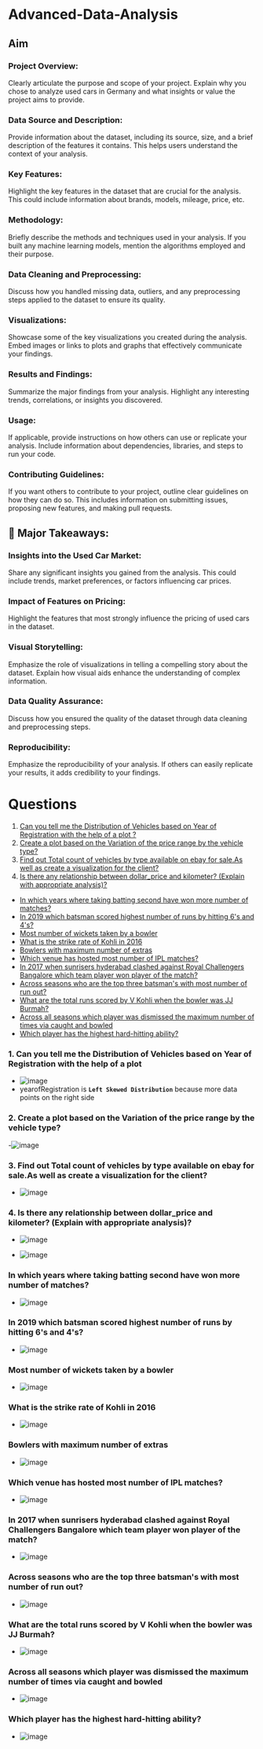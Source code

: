 # Advanced-Data-Analysis
## Aim
### Project Overview:
Clearly articulate the purpose and scope of your project. Explain why you chose to analyze used cars in Germany and what insights or value the project aims to provide.

### Data Source and Description: 
Provide information about the dataset, including its source, size, and a brief description of the features it contains. This helps users understand the context of your analysis.

### Key Features: 
Highlight the key features in the dataset that are crucial for the analysis. This could include information about brands, models, mileage, price, etc.

### Methodology: 
Briefly describe the methods and techniques used in your analysis. If you built any machine learning models, mention the algorithms employed and their purpose.
 
### Data Cleaning and Preprocessing: 
Discuss how you handled missing data, outliers, and any preprocessing steps applied to the dataset to ensure its quality.

### Visualizations: 
Showcase some of the key visualizations you created during the analysis. Embed images or links to plots and graphs that effectively communicate your findings.

### Results and Findings: 
Summarize the major findings from your analysis. Highlight any interesting trends, correlations, or insights you discovered.

### Usage: 
If applicable, provide instructions on how others can use or replicate your analysis. Include information about dependencies, libraries, and steps to run your code.

### Contributing Guidelines: 
If you want others to contribute to your project, outline clear guidelines on how they can do so. This includes information on submitting issues, proposing new features, and making pull requests.

## 🚀 Major Takeaways:

### Insights into the Used Car Market: 
Share any significant insights you gained from the analysis. This could include trends, market preferences, or factors influencing car prices.

### Impact of Features on Pricing: 
Highlight the features that most strongly influence the pricing of used cars in the dataset.

### Visual Storytelling: 
Emphasize the role of visualizations in telling a compelling story about the dataset. Explain how visual aids enhance the understanding of complex information.

### Data Quality Assurance: 
Discuss how you ensured the quality of the dataset through data cleaning and preprocessing steps.

### Reproducibility: 
Emphasize the reproducibility of your analysis. If others can easily replicate your results, it adds credibility to your findings.

# Questions
1. [Can you tell me the Distribution of Vehicles based on Year of Registration with the help of a plot ?](#one)
2. [Create a plot based on the Variation of the price range by the vehicle type?](#two)
3. [Find out Total count of vehicles by type available on ebay for sale.As well as create a visualization for the client?](#three)
4. [Is there any relationship between dollar_price and kilometer? (Explain with appropriate analysis)?](#four)
- [In which years where taking batting second have won more number of matches?](#five)
- [In 2019 which batsman scored highest number of runs by hitting 6's and 4's?](#six)
- [Most number of wickets taken by a bowler](#seven)
- [What is the strike rate of Kohli in 2016](#eight)
- [Bowlers with maximum number of extras](#nine)
- [Which venue has hosted most number of IPL matches?](#ten)
- [In 2017 when sunrisers hyderabad clashed against Royal Challengers Bangalore which team player won player of the match?](#eleven)
- [Across seasons who are the top three batsman's with most number of run out?](#twelve)
- [What are the total runs scored by V Kohli when the bowler was JJ Burmah?](#thirteen)
- [Across all seasons which player was dismissed the maximum number of times via caught and bowled](#fourteen)
- [Which player has the highest hard-hitting ability?](#fifteen)


### 1. Can you tell me the Distribution of Vehicles based on Year of Registration with the help of a plot <a id='one'></a>
- ![image](https://github.com/sathishvanga/Advanced-Data-Analysis/assets/92833519/3a8d39e8-e2c0-46d5-9f6f-2bd1ddc41065)
- yearofRegistration is **`Left Skewed Distribution`** because more data points on the right side 


### 2. <a id='two'>Create a plot based on the Variation of the price range by the vehicle type?</a>
-![image](https://github.com/sathishvanga/Advanced-Data-Analysis/assets/92833519/742862ed-0f8b-4c26-8a62-1b751ff7475d)



### 3. <a id='three'> Find out Total count of vehicles by type available on ebay for sale.As well as create a visualization for the client?</a>
- ![image](https://github.com/sathishvanga/Advanced-Data-Analysis/assets/92833519/86bd52f2-e477-43c4-8260-1e9c2a3c8b51)

### 4. <a id='four'> Is there any relationship between dollar_price and kilometer? (Explain with appropriate analysis)?</a>
- ![image](https://github.com/sathishvanga/Advanced-Data-Analysis/assets/92833519/098b9e12-4887-4856-84e8-bc3c79ef66a9)

- ![image](https://github.com/sathishvanga/Advanced-Data-Analysis/assets/92833519/244ee4d2-60e1-4804-af1c-995316caefb5)




### <a id='five'> In which years where taking batting second have won more number of matches?</a>
- ![image](https://github.com/sathishvanga/IPL_Analysis_SQL/assets/92833519/9ae8a434-9f52-4e2f-a7ba-ff85d35e5140)


### <a id='six'> In 2019 which batsman scored highest number of runs by hitting 6's and 4's?</a>
- ![image](https://github.com/sathishvanga/IPL_Analysis_SQL/assets/92833519/c17f9a22-7030-473d-b3b8-3cea8acf3eee)


### <a id='seven'> Most number of wickets taken by a bowler</a>
- ![image](https://github.com/sathishvanga/IPL_Analysis_SQL/assets/92833519/de627fdd-b5a3-43ca-9119-f70cec47500b)


### <a id='eight'> What is the strike rate of Kohli in 2016</a>
- ![image](https://github.com/sathishvanga/IPL_Analysis_SQL/assets/92833519/28da4098-7893-4c4c-85e9-b2f28b7179c7)

### <a id='nine'> Bowlers with maximum number of extras</a>
- ![image](https://github.com/sathishvanga/IPL_Analysis_SQL/assets/92833519/d85dd9ff-67b7-45a0-9465-cca8f57c454b)

### <a id='ten'> Which venue has hosted most number of IPL matches?</a>
- ![image](https://github.com/sathishvanga/IPL_Analysis_SQL/assets/92833519/6f5378ad-f637-4bf8-b03a-8406f0f3eee5)

### <a id='eleven'> In 2017 when sunrisers hyderabad clashed against Royal Challengers Bangalore which team player won player of the match?</a>
- ![image](https://github.com/sathishvanga/IPL_Analysis_SQL/assets/92833519/07be7458-98cf-4ec0-90bc-e7385ca3cc21)


### <a id='twelve'> Across seasons who are the top three batsman's with most number of run out?</a>
- ![image](https://github.com/sathishvanga/IPL_Analysis_SQL/assets/92833519/2d3897db-549a-4866-811a-ef5495c4604c)

### <a id='thirteen'> What are the total runs scored by V Kohli when the bowler was JJ Burmah?</a>
- ![image](https://github.com/sathishvanga/IPL_Analysis_SQL/assets/92833519/ca32a382-882b-4aee-93dd-305d948d62e0)

### <a id='fourteen'> Across all seasons which player was dismissed the maximum number of times via caught and bowled</a>
- ![image](https://github.com/sathishvanga/IPL_Analysis_SQL/assets/92833519/4023a770-ba0b-4845-9e28-75c14541fcf3)


### <a id='fifteen'> Which player has the highest hard-hitting ability? </a> 
- ![image](https://github.com/sathishvanga/IPL_Analysis_SQL/assets/92833519/78add728-a216-4fe8-a473-7469213e8773)
